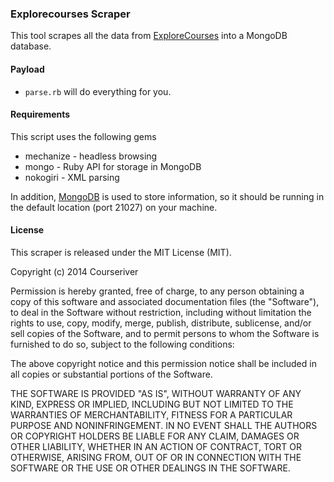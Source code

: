 ### Explorecourses Scraper

This tool scrapes all the data from [ExploreCourses](http://explorecourses.stanford.edu) into a MongoDB database.

#### Payload

* `parse.rb` will do everything for you.

#### Requirements

This script uses the following gems

* mechanize - headless browsing
* mongo - Ruby API for storage in MongoDB
* nokogiri - XML parsing

In addition, [MongoDB](https://mongodb.com/) is used to store information, so it should be running in the default location (port 21027) on your machine.

#### License

This scraper is released under the MIT License (MIT).

Copyright (c) 2014 Courseriver

Permission is hereby granted, free of charge, to any person obtaining a copy
of this software and associated documentation files (the "Software"), to deal
in the Software without restriction, including without limitation the rights
to use, copy, modify, merge, publish, distribute, sublicense, and/or sell
copies of the Software, and to permit persons to whom the Software is
furnished to do so, subject to the following conditions:

The above copyright notice and this permission notice shall be included in
all copies or substantial portions of the Software.

THE SOFTWARE IS PROVIDED "AS IS", WITHOUT WARRANTY OF ANY KIND, EXPRESS OR
IMPLIED, INCLUDING BUT NOT LIMITED TO THE WARRANTIES OF MERCHANTABILITY,
FITNESS FOR A PARTICULAR PURPOSE AND NONINFRINGEMENT. IN NO EVENT SHALL THE
AUTHORS OR COPYRIGHT HOLDERS BE LIABLE FOR ANY CLAIM, DAMAGES OR OTHER
LIABILITY, WHETHER IN AN ACTION OF CONTRACT, TORT OR OTHERWISE, ARISING FROM,
OUT OF OR IN CONNECTION WITH THE SOFTWARE OR THE USE OR OTHER DEALINGS IN
THE SOFTWARE.
